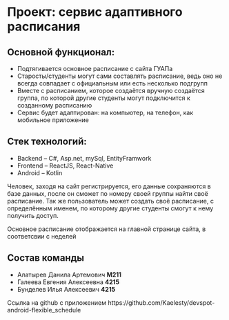 <h1>Проект: сервис адаптивного расписания</h1>
<h2>Основной функционал:</h2>
<ul>
  <li>Подтягивается основное расписание с сайта ГУАПа</li>
  <li>Старосты/студенты могут сами составлять расписание, ведь оно не всегда совпадает с официальным или есть несколько подгрупп</li>
  <li>Вместе с расписанием, которое создаётся вручную создаётся группа, по которой другие студенты могут подключится к созданному расписанию</li>
  <li>Сервис будет адаптирован: на компьютер, на телефон, как мобильное приложение</li>
</ul>
<h2>Стек технологий:</h2>
<ul>
  <li>Backend – C#, Asp.net, mySql, EntityFramwork</li>
  <li>Frontend – ReactJS, React-Native</li>
  <li>Android – Kotlin </li>
</ul>
<p>Человек, заходя на сайт регистрируется, его данные сохраняются в базе данных, после он сможет по номеру своей группы найти своё расписание. Так же пользователь может создать своё расписание, с определённым именем, по которому другие студенты смогут к нему получить доступ.</p>
<p>Основное расписание отображается на главной странице сайта, в соответсвии с неделей</p>

<h2>Состав команды</h2>
<ul>
  <li>Алатырев Данила Артемович <b>M211</b></li>
  <li>Галеева Евгения Алексеевна <b>4215</b></li>
  <li>Бунделев Илья Алексеевич <b>4215</b></li>
</ul>

<p>
  Ссылка на github c приложением <a>https://github.com/Kaelesty/devspot-android-flexible_schedule</a>
</p>
